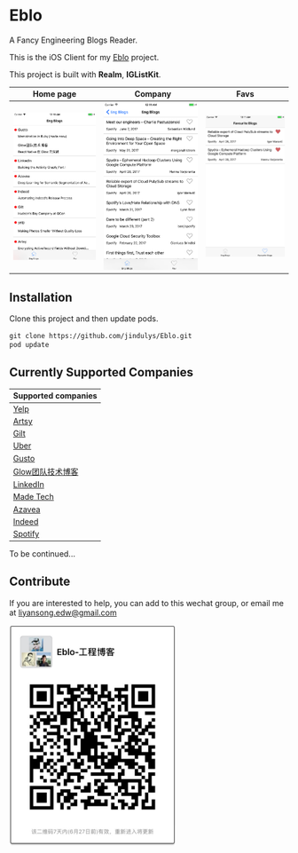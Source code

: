 # Eblo
A Fancy Engineering Blogs Reader.

This is the iOS Client for my [Eblo](https://github.com/jindulys/EbloVaporServer) project.

This project is built with **Realm**, **IGListKit**.

Home page |   Company |  Favs
:-------------------------:|:-------------------------:|:-------------------:
![](https://raw.githubusercontent.com/jindulys/Eblo/master/Images/home.png)  |  ![](https://raw.githubusercontent.com/jindulys/Eblo/master/Images/company.png) | ![](https://raw.githubusercontent.com/jindulys/Eblo/master/Images/fav.png)

## Installation

Clone this project and then update pods.

    git clone https://github.com/jindulys/Eblo.git
    pod update
    
## Currently Supported Companies

Supported companies         | 
---------------- |
[Yelp](https://engineeringblog.yelp.com/) |
[Artsy](https://artsy.github.io/) |
[Gilt](http://tech.gilt.com) |
[Uber](http://eng.uber.com/) |
[Gusto](http://engineering.gusto.com/) |
[Glow团队技术博客](http://tech.glowing.com/cn/) |
[LinkedIn](https://engineering.linkedin.com/blog) |
[Made Tech](https://www.madetech.com/blog) |
[Azavea](https://www.azavea.com/blog/category/software-development/) |
[Indeed](http://engineering.indeedblog.com/blog/) |
[Spotify](https://labs.spotify.com) |
   
To be continued...

## Contribute
If you are interested to help, you can add to this wechat group, or email me at liyansong.edw@gmail.com

<img src="https://raw.githubusercontent.com/jindulys/Eblo/master/Images/wechat.JPG" alt="logone" title="logone" width="300"/>

